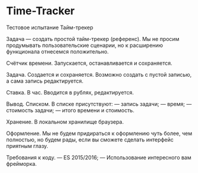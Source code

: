 # Time-Tracker

Тестовое испытание
Тайм-трекер

Задача — создать простой тайм-трекер (референс). Мы не просим продумывать пользовательские сценарии, но к расширению функционала отнесемся положительно.

Счётчик времени.
Запускается, останавливается и сохраняется.

Задача.
Создается и сохраняется. Возможно создать с пустой записью, а сама запись редактируется.

Ставка.
В час. Вводится в рублях, редактируется.

Вывод.
Списком. В списке присутствуют:
— запись задачи;
— время;
— стоимость задачи;
— итого времени и стоимость.

Хранение.
В локальном хранилище браузера.

Оформление.
Мы не будем придираться к оформлению чуть более, чем полностью, но будем рады, если вы сможете сделать интерфейс приятным глазу.

Требования к коду.
— ES 2015/2016;
— Использование интересного вам фрейморка.
